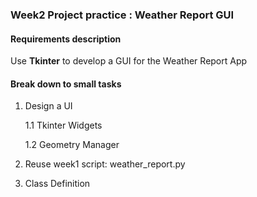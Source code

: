 ### Week2 Project practice : Weather Report GUI

#### Requirements description
    
Use **Tkinter** to develop a GUI for the Weather Report App

#### Break down to small tasks

1. Design a UI

 
    1.1 Tkinter Widgets
    
    1.2 Geometry Manager
2. Reuse week1 script: weather_report.py
3. Class Definition


